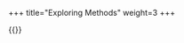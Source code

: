 +++
title="Exploring Methods"
weight=3
+++

{{<snippet file="codepropertygraph/semanticcpg/src/test/scala/io/shiftleft/semanticcpg/language/types/structure/MethodTests.scala" language="scala">}}
